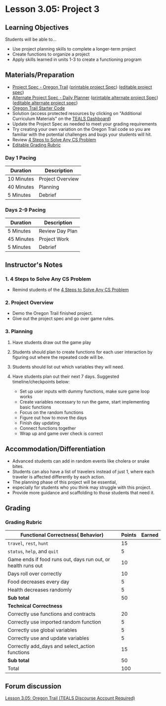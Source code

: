 # Lesson 3.05: Project 3

## Learning Objectives

Students will be able to...

* Use project planning skills to complete a longer-term project
* Create functions to organize a project
* Apply skills learned in units 1-3 to create a functioning program

## Materials/Preparation

* [Project Spec - Oregon Trail] ([printable project Spec]) ([editable project spec])
* [Alternate Project Spec - Daily Planner] ([printable alternate project Spec]) ([editable alternate project spec])
* [Oregon Trail Starter Code]((https://github.com/TEALSK12/2nd-semester-introduction-to-computer-science/raw/master/units/3_unit/05_lesson/Unit_3_Project_Oregon_Trail_Starter_Code.py)
)
* Solution (access protected resources by clicking on "Additional Curriculum Materials" on the [TEALS Dashboard](https://www.tealsk12.org/dashboard/))
* Update the Project Spec as needed to meet your grading requirements
* Try creating your own variation on the Oregon Trail code so you are familiar with the potential challenges and bugs your students will hit.
* Review [4 Steps to Solve Any CS Problem]
* [Editable Grading Rubric](https://github.com/TEALSK12/2nd-semester-introduction-to-computer-science/raw/master/units/2_unit/07_lesson/rubric.docx)

### Day 1 Pacing

| **Duration**   | **Description** |
| ---------- | ----------- |
| 10 Minutes | Project Overview      |
| 40 Minutes | Planning    |
| 5 Minutes | Debrief  |

### Days 2-9 Pacing

|**Duration** | **Description**             |
|--|--|
| 5 Minutes  | Review Day Plan    |
| 45 Minutes | Project Work|
| 5 Minutes | Debrief    |

## Instructor's Notes

### 1. 4 Steps to Solve Any CS Problem

* Remind students of the [4 Steps to Solve Any CS Problem]

### 2. Project Overview

* Demo the Oregon Trail finished project.
* Give out the project spec and go over game rules.

### 3. Planning

1. Have students draw out the game play
2. Students should plan to create functions for each user interaction by figuring out where the repeated code will be.
3. Students should list out which variables they will need.
4. Have students plan out their next 7 days. Suggested timeline/checkpoints below:

    * Set up user inputs with dummy functions, make sure game loop works
    * Create variables necessary to run the game, start implementing basic functions
    * Focus on the random functions
    * Figure out how to move the days
    * Finish day updating
    * Connect functions together
    * Wrap up and game over check is correct

## Accommodation/Differentiation

* Advanced students can add in random events like cholera or snake bites.
* Students can also have a list of travelers instead of just 1, where each traveler is affected differently by each action.
* The planning phase of this project will be essential,
* especially for students who you think may struggle with this project.
* Provide more guidance and scaffolding to those students that need it.

## Grading

### Grading Rubric

| **Functional Correctness( Behavior)** | Points | Earned |
| ------------------------------------ |--| --- |
| `travel`, `rest`, `hunt` | 15 |
| `status`, `help`, and `quit` | 5 |
| Game ends if food runs out, days run out, or health runs out | 10 |
| Days roll over correctly | 10 |
| Food decreases every day | 5 |
| Health decreases randomly | 5 |
| **Sub total** | 50 |
| **Technical Correctness** | |
| Correctly use functions and contracts | 20 |
| Correctly use imported random function | 5 |
| Correctly use global variables | 5 |
| Correctly use and update variables | 5 |
| Correctly add_days and select_action functions | 15 |
| **Sub total** | 50 |
| Total | 100 | |

## Forum discussion

[Lesson 3.05: Oregon Trail (TEALS Discourse Account Required)](https://forums.tealsk12.org/c/2nd-semester-unit-3-functions/lesson-3-05-oregon-trail)

[Project Spec - Oregon Trail]:project.md
[Alternate Project Spec - Daily Planner]:alternate_project.md
[Oregon Trail - Example Code]:oregon_trail.py
[TEALS Dashboard]:http:/www.tealsk12.org/dashboard
[4 Steps to Solve Any CS Problem]:https://github.com/TEALS-IntroCS/2nd-semester-introduction-to-computer-science-principles/raw/master/units/4%20Steps%20to%20Solve%20Any%20CS%20Problem.pdf

[printable project Spec]: https://github.com/TEALSK12/2nd-semester-introduction-to-computer-science/raw/master/units/3_unit/05_lesson/project.pdf
[editable project spec]: https://github.com/TEALSK12/2nd-semester-introduction-to-computer-science/raw/master/units/3_unit/05_lesson/project.docx
[printable alternate project Spec]: https://github.com/TEALSK12/2nd-semester-introduction-to-computer-science/raw/master/units/3_unit/05_lesson/alternate_project.pdf
[editable alternate project spec]: https://github.com/TEALSK12/2nd-semester-introduction-to-computer-science/raw/master/units/3_unit/05_lesson/alternate_project.docx
